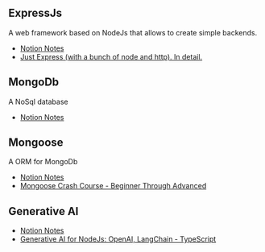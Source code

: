 ## ExpressJs

A web framework based on NodeJs that allows to create simple backends.

- [Notion Notes](https://periodic-dinghy-0e5.notion.site/ExpressJs-1df6e431404180159672e25eb3364ec9?pvs=73)
- [Just Express (with a bunch of node and http). In detail.
  ](https://www.udemy.com/course/just-express-with-a-bunch-of-node-and-http-in-detail/learn/lecture/39260642?start=0#content)

## MongoDb

A NoSql database

- [Notion Notes](https://periodic-dinghy-0e5.notion.site/MongoDb-1eb6e43140418097b546ebcf1476c3c8?pvs=73)

## Mongoose

A ORM for MongoDb

- [Notion Notes](https://periodic-dinghy-0e5.notion.site/Mongoose-1ec6e431404180e584b2f00c319a3087)
- [Mongoose Crash Course - Beginner Through Advanced
  ](https://www.youtube.com/watch?v=DZBGEVgL2eE&t=30s)

## Generative AI

- [Notion Notes](https://periodic-dinghy-0e5.notion.site/Generative-AI-1bc6e43140418069aadedbb802fd3f96?pvs=73)
- [Generative AI for NodeJs: OpenAI, LangChain - TypeScript
  ](https://www.udemy.com/course/ai-nodejs-openai-chatgpt-langchain-typescript/learn/lecture/42356030?start=225#announcements)

